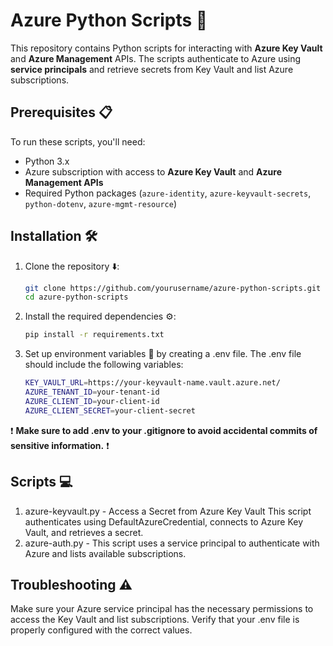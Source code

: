# Azure Python Scripts 🚀

This repository contains Python scripts for interacting with **Azure Key Vault** and **Azure Management** APIs. The scripts authenticate to Azure using **service principals** and retrieve secrets from Key Vault and list Azure subscriptions.

## Prerequisites 📋

To run these scripts, you'll need:
- Python 3.x
- Azure subscription with access to **Azure Key Vault** and **Azure Management APIs**
- Required Python packages (`azure-identity`, `azure-keyvault-secrets`, `python-dotenv`, `azure-mgmt-resource`)

## Installation 🛠️

1. Clone the repository ⬇️:
   ```bash
   git clone https://github.com/yourusername/azure-python-scripts.git
   cd azure-python-scripts
2. Install the required dependencies ⚙️:
   ```bash
   pip install -r requirements.txt
3. Set up environment variables 🌿 by creating a .env file. The .env file should include the following variables:
   ```bash
   KEY_VAULT_URL=https://your-keyvault-name.vault.azure.net/
   AZURE_TENANT_ID=your-tenant-id
   AZURE_CLIENT_ID=your-client-id
   AZURE_CLIENT_SECRET=your-client-secret

❗ **Make sure to add .env to your .gitignore to avoid accidental commits of sensitive information.** ❗

## Scripts 💻
1. azure-keyvault.py - Access a Secret from Azure Key Vault
This script authenticates using DefaultAzureCredential, connects to Azure Key Vault, and retrieves a secret.
2. azure-auth.py - This script uses a service principal to authenticate with Azure and lists available subscriptions.

## Troubleshooting ⚠️
Make sure your Azure service principal has the necessary permissions to access the Key Vault and list subscriptions.
Verify that your .env file is properly configured with the correct values.